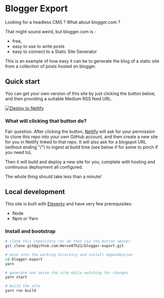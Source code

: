 # Blogger Export

Looking for a headless CMS ? What about blogger.com ?

That might sound weird, but blogger.com is :
- free, 
- easy to use to write posts
- easy to connect to a Static Site Generator

This is an example of how easy it can be to generate the blog of a static site from a collection of posts hosted on blogger.


## Quick start

You can get your own version of this site by just clicking the button below, and then providing a suitable Medium RSS feed URL.

[![Deploy to Netlify](https://www.netlify.com/img/deploy/button.svg)](https://app.netlify.com/start/deploy?repository=https://github.com/Herve07h22/blogger-export)


### What will clicking that button do?

Fair question. After clicking the button, [Netlify](https://www.netlify.com) will ask for your permission to clone this repo into your own GitHub account, and then create a new site for you in Netlify linked to that repo. 
It will also ask for a blogspot URL (without ending "/") to ingest at build time (see below if for some to pinch if you need to).

Then it will build and deploy a new site for you, complete with hosting and continuous deployment all configured.

The whole thing should take less than a minute!

## Local development

This site is built with [Eleventy](https://11ty.io) and have very few prerequisites:

- Node
- Npm or Yarn

### Install and bootstrap

```bash
# clone this repository (or do that via the button above)
git clone git@github.com:Herve07h22/blogger-export.git

# move into the working directory and install dependencies
cd blogger-export
yarn

# generate and serve the site while watching for changes
yarn start

# build the site
yarn run build

```
